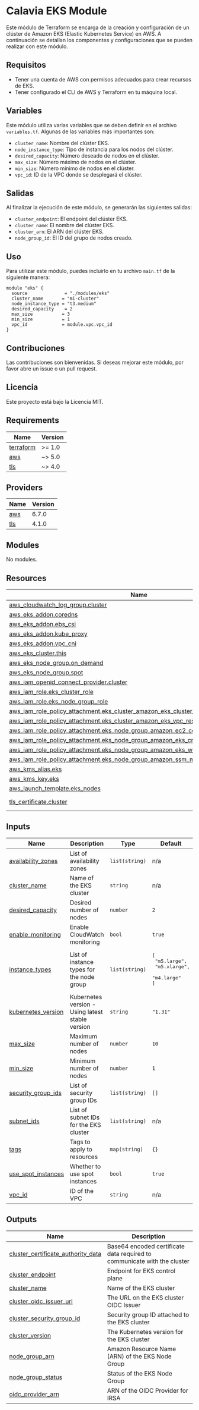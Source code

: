 # Calavia EKS Module

Este módulo de Terraform se encarga de la creación y configuración de un clúster de Amazon EKS (Elastic Kubernetes Service) en AWS. A continuación se detallan los componentes y configuraciones que se pueden realizar con este módulo.

## Requisitos

- Tener una cuenta de AWS con permisos adecuados para crear recursos de EKS.
- Tener configurado el CLI de AWS y Terraform en tu máquina local.

## Variables

Este módulo utiliza varias variables que se deben definir en el archivo `variables.tf`. Algunas de las variables más importantes son:

- `cluster_name`: Nombre del clúster EKS.
- `node_instance_type`: Tipo de instancia para los nodos del clúster.
- `desired_capacity`: Número deseado de nodos en el clúster.
- `max_size`: Número máximo de nodos en el clúster.
- `min_size`: Número mínimo de nodos en el clúster.
- `vpc_id`: ID de la VPC donde se desplegará el clúster.

## Salidas

Al finalizar la ejecución de este módulo, se generarán las siguientes salidas:

- `cluster_endpoint`: El endpoint del clúster EKS.
- `cluster_name`: El nombre del clúster EKS.
- `cluster_arn`: El ARN del clúster EKS.
- `node_group_id`: El ID del grupo de nodos creado.

## Uso

Para utilizar este módulo, puedes incluirlo en tu archivo `main.tf` de la siguiente manera:

```hcl
module "eks" {
  source              = "./modules/eks"
  cluster_name       = "mi-cluster"
  node_instance_type = "t3.medium"
  desired_capacity    = 2
  max_size           = 3
  min_size           = 1
  vpc_id             = module.vpc.vpc_id
}
```

## Contribuciones

Las contribuciones son bienvenidas. Si deseas mejorar este módulo, por favor abre un issue o un pull request.

## Licencia

Este proyecto está bajo la Licencia MIT.
<!-- BEGINNING OF PRE-COMMIT-Terraform DOCS HOOK -->
<!-- END OF PRE-COMMIT-Terraform DOCS HOOK -->

<!-- END_TF_DOCS -->
<!-- END OF PRE-COMMIT-Terraform DOCS HOOK -->
<!-- END OF PRE-COMMIT-Terraform DOCS HOOK -->
<!-- END OF PRE-COMMIT-Terraform DOCS HOOK -->
<!-- END OF PRE-COMMIT-Terraform DOCS HOOK -->
<!-- END OF PRE-COMMIT-TERRAFORM DOCS HOOK -->
<!-- BEGINNING OF PRE-COMMIT-TERRAFORM DOCS HOOK -->
## Requirements

| Name | Version |
|------|---------|
| <a name="requirement_terraform"></a> [terraform](#requirement\_terraform) | >= 1.0 |
| <a name="requirement_aws"></a> [aws](#requirement\_aws) | ~> 5.0 |
| <a name="requirement_tls"></a> [tls](#requirement\_tls) | ~> 4.0 |

## Providers

| Name | Version |
|------|---------|
| <a name="provider_aws"></a> [aws](#provider\_aws) | 6.7.0 |
| <a name="provider_tls"></a> [tls](#provider\_tls) | 4.1.0 |

## Modules

No modules.

## Resources

| Name | Type |
|------|------|
| [aws_cloudwatch_log_group.cluster](https://registry.terraform.io/providers/hashicorp/aws/latest/docs/resources/cloudwatch_log_group) | resource |
| [aws_eks_addon.coredns](https://registry.terraform.io/providers/hashicorp/aws/latest/docs/resources/eks_addon) | resource |
| [aws_eks_addon.ebs_csi](https://registry.terraform.io/providers/hashicorp/aws/latest/docs/resources/eks_addon) | resource |
| [aws_eks_addon.kube_proxy](https://registry.terraform.io/providers/hashicorp/aws/latest/docs/resources/eks_addon) | resource |
| [aws_eks_addon.vpc_cni](https://registry.terraform.io/providers/hashicorp/aws/latest/docs/resources/eks_addon) | resource |
| [aws_eks_cluster.this](https://registry.terraform.io/providers/hashicorp/aws/latest/docs/resources/eks_cluster) | resource |
| [aws_eks_node_group.on_demand](https://registry.terraform.io/providers/hashicorp/aws/latest/docs/resources/eks_node_group) | resource |
| [aws_eks_node_group.spot](https://registry.terraform.io/providers/hashicorp/aws/latest/docs/resources/eks_node_group) | resource |
| [aws_iam_openid_connect_provider.cluster](https://registry.terraform.io/providers/hashicorp/aws/latest/docs/resources/iam_openid_connect_provider) | resource |
| [aws_iam_role.eks_cluster_role](https://registry.terraform.io/providers/hashicorp/aws/latest/docs/resources/iam_role) | resource |
| [aws_iam_role.eks_node_group_role](https://registry.terraform.io/providers/hashicorp/aws/latest/docs/resources/iam_role) | resource |
| [aws_iam_role_policy_attachment.eks_cluster_amazon_eks_cluster_policy](https://registry.terraform.io/providers/hashicorp/aws/latest/docs/resources/iam_role_policy_attachment) | resource |
| [aws_iam_role_policy_attachment.eks_cluster_amazon_eks_vpc_resource_controller](https://registry.terraform.io/providers/hashicorp/aws/latest/docs/resources/iam_role_policy_attachment) | resource |
| [aws_iam_role_policy_attachment.eks_node_group_amazon_ec2_container_registry_read_only](https://registry.terraform.io/providers/hashicorp/aws/latest/docs/resources/iam_role_policy_attachment) | resource |
| [aws_iam_role_policy_attachment.eks_node_group_amazon_eks_cni_policy](https://registry.terraform.io/providers/hashicorp/aws/latest/docs/resources/iam_role_policy_attachment) | resource |
| [aws_iam_role_policy_attachment.eks_node_group_amazon_eks_worker_node_policy](https://registry.terraform.io/providers/hashicorp/aws/latest/docs/resources/iam_role_policy_attachment) | resource |
| [aws_iam_role_policy_attachment.eks_node_group_amazon_ssm_managed_instance_core](https://registry.terraform.io/providers/hashicorp/aws/latest/docs/resources/iam_role_policy_attachment) | resource |
| [aws_kms_alias.eks](https://registry.terraform.io/providers/hashicorp/aws/latest/docs/resources/kms_alias) | resource |
| [aws_kms_key.eks](https://registry.terraform.io/providers/hashicorp/aws/latest/docs/resources/kms_key) | resource |
| [aws_launch_template.eks_nodes](https://registry.terraform.io/providers/hashicorp/aws/latest/docs/resources/launch_template) | resource |
| [tls_certificate.cluster](https://registry.terraform.io/providers/hashicorp/tls/latest/docs/data-sources/certificate) | data source |

## Inputs

| Name | Description | Type | Default | Required |
|------|-------------|------|---------|:--------:|
| <a name="input_availability_zones"></a> [availability\_zones](#input\_availability\_zones) | List of availability zones | `list(string)` | n/a | yes |
| <a name="input_cluster_name"></a> [cluster\_name](#input\_cluster\_name) | Name of the EKS cluster | `string` | n/a | yes |
| <a name="input_desired_capacity"></a> [desired\_capacity](#input\_desired\_capacity) | Desired number of nodes | `number` | `2` | no |
| <a name="input_enable_monitoring"></a> [enable\_monitoring](#input\_enable\_monitoring) | Enable CloudWatch monitoring | `bool` | `true` | no |
| <a name="input_instance_types"></a> [instance\_types](#input\_instance\_types) | List of instance types for the node group | `list(string)` | <pre>[<br>  "m5.large",<br>  "m5.xlarge",<br>  "m4.large"<br>]</pre> | no |
| <a name="input_kubernetes_version"></a> [kubernetes\_version](#input\_kubernetes\_version) | Kubernetes version - Using latest stable version | `string` | `"1.31"` | no |
| <a name="input_max_size"></a> [max\_size](#input\_max\_size) | Maximum number of nodes | `number` | `10` | no |
| <a name="input_min_size"></a> [min\_size](#input\_min\_size) | Minimum number of nodes | `number` | `1` | no |
| <a name="input_security_group_ids"></a> [security\_group\_ids](#input\_security\_group\_ids) | List of security group IDs | `list(string)` | `[]` | no |
| <a name="input_subnet_ids"></a> [subnet\_ids](#input\_subnet\_ids) | List of subnet IDs for the EKS cluster | `list(string)` | n/a | yes |
| <a name="input_tags"></a> [tags](#input\_tags) | Tags to apply to resources | `map(string)` | `{}` | no |
| <a name="input_use_spot_instances"></a> [use\_spot\_instances](#input\_use\_spot\_instances) | Whether to use spot instances | `bool` | `true` | no |
| <a name="input_vpc_id"></a> [vpc\_id](#input\_vpc\_id) | ID of the VPC | `string` | n/a | yes |

## Outputs

| Name | Description |
|------|-------------|
| <a name="output_cluster_certificate_authority_data"></a> [cluster\_certificate\_authority\_data](#output\_cluster\_certificate\_authority\_data) | Base64 encoded certificate data required to communicate with the cluster |
| <a name="output_cluster_endpoint"></a> [cluster\_endpoint](#output\_cluster\_endpoint) | Endpoint for EKS control plane |
| <a name="output_cluster_name"></a> [cluster\_name](#output\_cluster\_name) | Name of the EKS cluster |
| <a name="output_cluster_oidc_issuer_url"></a> [cluster\_oidc\_issuer\_url](#output\_cluster\_oidc\_issuer\_url) | The URL on the EKS cluster OIDC Issuer |
| <a name="output_cluster_security_group_id"></a> [cluster\_security\_group\_id](#output\_cluster\_security\_group\_id) | Security group ID attached to the EKS cluster |
| <a name="output_cluster_version"></a> [cluster\_version](#output\_cluster\_version) | The Kubernetes version for the EKS cluster |
| <a name="output_node_group_arn"></a> [node\_group\_arn](#output\_node\_group\_arn) | Amazon Resource Name (ARN) of the EKS Node Group |
| <a name="output_node_group_status"></a> [node\_group\_status](#output\_node\_group\_status) | Status of the EKS Node Group |
| <a name="output_oidc_provider_arn"></a> [oidc\_provider\_arn](#output\_oidc\_provider\_arn) | ARN of the OIDC Provider for IRSA |
<!-- END OF PRE-COMMIT-TERRAFORM DOCS HOOK -->
